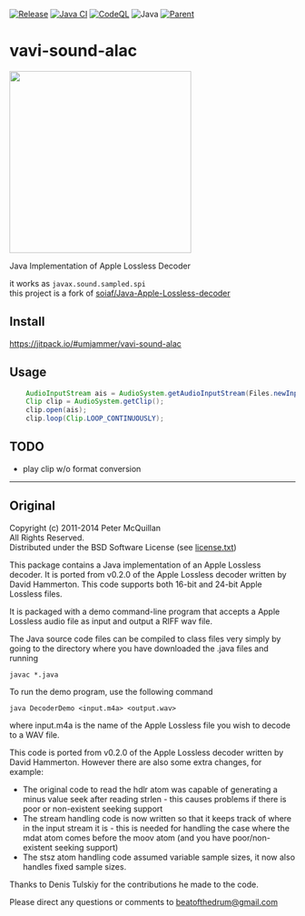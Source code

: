 [![Release](https://jitpack.io/v/umjammer/vavi-sound-alac.svg)](https://jitpack.io/#umjammer/vavi-sound-alac)
[![Java CI](https://github.com/umjammer/vavi-sound-alac/actions/workflows/maven.yml/badge.svg)](https://github.com/umjammer/vavi-sound-alac/actions/workflows/maven.yml)
[![CodeQL](https://github.com/umjammer/vavi-sound-alac/actions/workflows/codeql-analysis.yml/badge.svg)](https://github.com/umjammer/vavi-sound-alac/actions/workflows/codeql-analysis.yml)
![Java](https://img.shields.io/badge/Java-8-b07219)
[![Parent](https://img.shields.io/badge/Parent-vavi--sound--sandbox-pink)](https://github.com/umjammer/vavi-sound-sandbox)

# vavi-sound-alac

<img src="https://user-images.githubusercontent.com/493908/194699473-aaee645a-d178-4d9f-b220-9de335bf4c62.png" width="320"/>

Java Implementation of Apple Lossless Decoder

it works as `javax.sound.sampled.spi`</br>
this project is a fork of [soiaf/Java-Apple-Lossless-decoder](https://github.com/soiaf/Java-Apple-Lossless-decoder)

## Install

https://jitpack.io/#umjammer/vavi-sound-alac

## Usage

```java
    AudioInputStream ais = AudioSystem.getAudioInputStream(Files.newInputStream(Paths.get(alac)));
    Clip clip = AudioSystem.getClip();
    clip.open(ais);
    clip.loop(Clip.LOOP_CONTINUOUSLY);
```

## TODO

 * play clip w/o format conversion

---

## Original

Copyright (c) 2011-2014 Peter McQuillan</br>
All Rights Reserved.</br>
Distributed under the BSD Software License (see [license.txt](license.txt))</br>

This package contains a Java implementation of an Apple Lossless decoder.
It is ported from v0.2.0 of the Apple Lossless decoder written by David Hammerton.
This code supports both 16-bit and 24-bit Apple Lossless files.

It is packaged with a demo command-line program that accepts a
Apple Lossless audio file as input and output a RIFF wav file.

The Java source code files can be compiled to class files very simply by going 
to the directory where you have downloaded the .java files and running

`javac *.java`

To run the demo program, use the following command

`java DecoderDemo <input.m4a> <output.wav>`

where input.m4a is the name of the Apple Lossless file you wish to decode to a WAV file.

This code is ported from v0.2.0 of the Apple Lossless decoder written by David Hammerton.
However there are also some extra changes, for example:

* The original code to read the hdlr atom was capable of generating a minus value seek
after reading strlen - this causes problems if there is poor or non-existent seeking 
support
* The stream handling code is now written so that it keeps track of where in the input
stream it is - this is needed for handling the case where the mdat atom comes before the
moov atom (and you have poor/non-existent seeking support)
* The stsz atom handling code assumed variable sample sizes, it now also handles fixed
sample sizes.


Thanks to Denis Tulskiy for the contributions he made to the code.

Please direct any questions or comments to beatofthedrum@gmail.com
